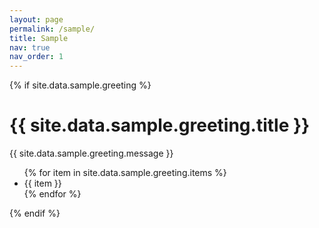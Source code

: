 ```yaml
---
layout: page
permalink: /sample/
title: Sample
nav: true
nav_order: 1
---
```


{% if site.data.sample.greeting %}
  <h1>{{ site.data.sample.greeting.title }}</h1>
  <p>{{ site.data.sample.greeting.message }}</p>
  <ul>
    {% for item in site.data.sample.greeting.items %}
      <li>{{ item }}</li>
    {% endfor %}
  </ul>
{% endif %}
